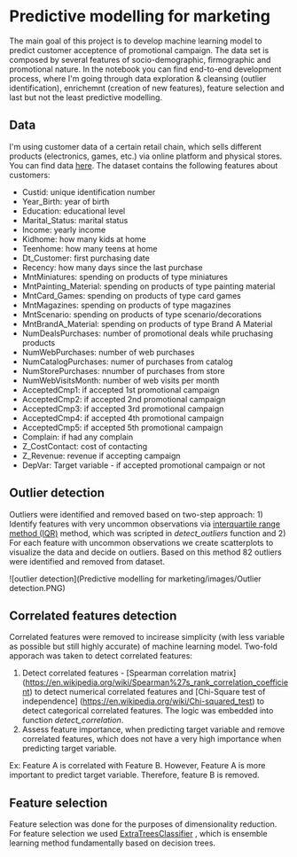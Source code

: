 # Predictive modelling for marketing

The main goal of this project is to develop machine learning model to predict customer acceptence of promotional campaign. The data set is composed by several features of socio-demographic, firmographic and promotional nature. In the notebook you can find end-to-end development process, where I'm going through data exploration & cleansing (outlier identification), enrichemnt (creation of new features), feature selection and last but not the least predictive modelling.

## Data

I'm using customer data of a certain retail chain, which sells different products (electronics, games, etc.) via online platform and physical stores. You can find data [here](https://github.com/VasylTsykolanov/Data_Science_Portfolio/blob/main/Predictive%20modelling%20for%20marketing/Store_Campaign.xlsx). The dataset contains the following features about customers:


* Custid: unique identification number
* Year_Birth: year of birth
* Education: educational level
* Marital_Status: marital status
* Income: yearly income
* Kidhome: how many kids at home
* Teenhome: how many teens at home
* Dt_Customer: first purchasing date
* Recency: how many days since the last purchase
* MntMiniatures: spending on products of type miniatures
* MntPainting_Material: spending on products of type painting material
* MntCard_Games: spending on products of type card games
* MntMagazines: spending on products of type magazines
* MntScenario: spending on products of type scenario/decorations
* MntBrandA_Material: spending on products of type Brand A Material
* NumDealsPurchases: number of promotional deals while pruchasing products
* NumWebPurchases: number of web purchases
* NumCatalogPurchases: numer of purchases from catalog
* NumStorePurchases: nnumber of purchases from store
* NumWebVisitsMonth: number of web visits per month
* AcceptedCmp1: if accepted 1st promotional campaign
* AcceptedCmp2: if accepted 2nd promotional campaign
* AcceptedCmp3: if accepted 3rd promotional campaign
* AcceptedCmp4: if accepted 4th promotional campaign
* AcceptedCmp5: if accepted 5th promotional campaign
* Complain: if had any complain
* Z_CostContact: cost of contacting
* Z_Revenue: revenue if accepting campaign
* DepVar: Target variable - if accepted promotional campaign or not

## Outlier detection

Outliers were identified and removed based on two-step approach: 1) Identify features with very uncommon observations via [interquartile range method (IQR)](https://online.stat.psu.edu/stat200/lesson/3/3.2) method, which was scripted in _detect_outliers_ function and 2) For each feature with uncommon observations we create scatterplots to visualize the data and decide on outliers. Based on this method 82 outliers were identified and removed from dataset.

![outlier detection](Predictive modelling for marketing/images/Outlier detection.PNG)

## Correlated features detection

Correlated features were removed to incirease simplicity (with less variable as possible but still highly accurate) of machine learning model. Two-fold apporach was taken to detect correlated features:

1) Detect correlated features - [Spearman correlation matrix] (https://en.wikipedia.org/wiki/Spearman%27s_rank_correlation_coefficient) to detect numerical correlated features and [Chi-Square test of independence] (https://en.wikipedia.org/wiki/Chi-squared_test) to detect categorical correlated features. The logic was embedded into function _detect_correlation_.
2) Assess feature importance, when predicting target variable and remove correlated features, which does not have a very high importance when predicting target variable.

Ex: Feature A is correlated with Feature B. However, Feature A is more important to predict target variable. Therefore, feature B is removed.


## Feature selection

Feature selection was done for the purposes of dimensionality reduction. For feature selection we used [ExtraTreesClassifier](https://medium.com/@namanbhandari/extratreesclassifier-8e7fc0502c7) , which is ensemble learning method fundamentally based on decision trees.












